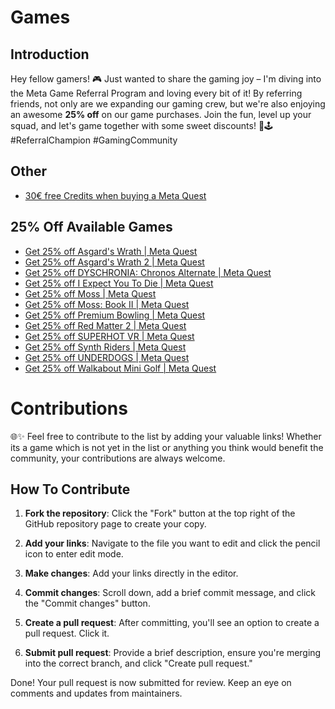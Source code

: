 # Games

## Introduction
Hey fellow gamers! 🎮 Just wanted to share the gaming joy – I'm diving into the Meta Game Referral Program and loving every bit of it! By referring friends, not only are we expanding our gaming crew, but we're also enjoying an awesome **25% off** on our game purchases. Join the fun, level up your squad, and let's game together with some sweet discounts! 🚀🕹️ #ReferralChampion #GamingCommunity

## Other
- [30€ free Credits when buying a Meta Quest](https://www.meta.com/referrals/link/ArgonQQ)

## 25% Off Available Games
- [Get 25% off Asgard's Wrath | Meta Quest](https://www.oculus.com/appreferrals/ArgonQQ/1180401875303371/?utm_source=oculus&utm_location=2&utm_parent=frl&utm_medium=app_referral)
- [Get 25% off Asgard's Wrath 2 | Meta Quest](https://www.oculus.com/appreferrals/ArgonQQ/2603836099654226/?utm_source=oculus&utm_location=2&utm_parent=frl&utm_medium=app_referral)
- [Get 25% off DYSCHRONIA: Chronos Alternate | Meta Quest](https://www.oculus.com/appreferrals/ArgonQQ/5040861172638649/?utm_source=oculus&utm_location=2&utm_parent=frl&utm_medium=app_referral)
- [Get 25% off I Expect You To Die | Meta Quest](https://www.oculus.com/appreferrals/ArgonQQ/1987283631365460/?utm_source=oculus&utm_location=2&utm_parent=frl&utm_medium=app_referral)
- [Get 25% off Moss | Meta Quest](https://www.oculus.com/appreferrals/ArgonQQ/1654565391314903/?utm_source=oculus&utm_location=2&utm_parent=frl&utm_medium=app_referral)
- [Get 25% off Moss: Book II | Meta Quest](https://www.oculus.com/appreferrals/ArgonQQ/4395292760584049/?utm_source=oculus&utm_location=2&utm_parent=frl&utm_medium=app_referral)
- [Get 25% off Premium Bowling | Meta Quest](https://www.oculus.com/appreferrals/ArgonQQ/2773034772778845/?utm_source=oculus&utm_location=3&utm_parent=frl&utm_medium=app_referral)
- [Get 25% off Red Matter 2 | Meta Quest](https://www.oculus.com/appreferrals/ArgonQQ/3682089508520212/?utm_source=oculus&utm_location=3&utm_parent=frl&utm_medium=app_referral)
- [Get 25% off SUPERHOT VR | Meta Quest](https://www.oculus.com/appreferrals/ArgonQQ/1921533091289407/?utm_source=oculus&utm_location=2&utm_parent=frl&utm_medium=app_referral)
- [Get 25% off Synth Riders | Meta Quest](https://www.oculus.com/appreferrals/ArgonQQ/2436558143118760/?utm_source=oculus&utm_location=3&utm_parent=frl&utm_medium=app_referral)
- [Get 25% off UNDERDOGS | Meta Quest](https://www.oculus.com/appreferrals/ArgonQQ/5302178529865980/?utm_source=oculus&utm_location=3&utm_parent=frl&utm_medium=app_referral)
- [Get 25% off Walkabout Mini Golf | Meta Quest](https://www.oculus.com/appreferrals/ArgonQQ/2462678267173943/?utm_source=oculus&utm_location=3&utm_parent=frl&utm_medium=app_referral)

# Contributions
🌐✨ Feel free to contribute to the list by adding your valuable links! Whether its a game which is not yet in the list or anything you think would benefit the community, your contributions are always welcome.

## How To Contribute
1. **Fork the repository**: Click the "Fork" button at the top right of the GitHub repository page to create your copy.

2. **Add your links**: Navigate to the file you want to edit and click the pencil icon to enter edit mode.

3. **Make changes**: Add your links directly in the editor.

4. **Commit changes**: Scroll down, add a brief commit message, and click the "Commit changes" button.

5. **Create a pull request**: After committing, you'll see an option to create a pull request. Click it.

6. **Submit pull request**: Provide a brief description, ensure you're merging into the correct branch, and click "Create pull request."

Done! Your pull request is now submitted for review. Keep an eye on comments and updates from maintainers.